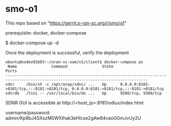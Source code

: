 # smo-o1
This repo based on "https://gerrit.o-ran-sc.org/r/smo/o1" 

prerequisite: docker, docker-compose

$ docker-compose up -d

Once the deployment is successful, verify the deployment

```
ubuntu@nodez01b03:~/oran-sc-oam/o1/client$ docker-compose ps 
 Name               Command               State                                         Ports                                       
------------------------------------------------------------------------------------------------------------------------------------
sdnr     /bin/sh -c /opt/onap/sdnc/ ...   Up      0.0.0.0:8101->8101/tcp,:::8101->8101/tcp, 0.0.0.0:8181->8181/tcp,:::8181->8181/tcp
sdnrdb   /tini -- /usr/local/bin/do ...   Up      9200/tcp, 9300/tcp   
```

SDNR GUI is accessible at http://<host_ip>:8181/odlux/index.html

username/password: admin/Kp8bJ4SXszM0WXlhak3eHlcse2gAw84vaoGGmJvUy2U


